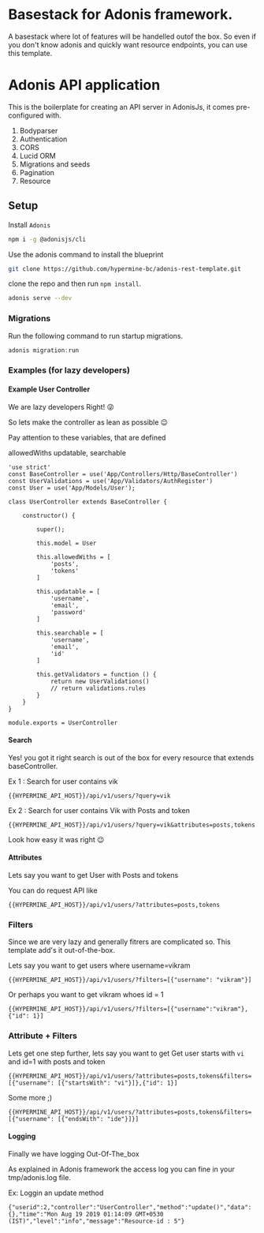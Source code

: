 # Basestack for Adonis framework.

A basestack where lot of features will be handelled outof the box.
So even if you don't know adonis and quickly want resource endpoints, you can use this template.

# Adonis API application

This is the boilerplate for creating an API server in AdonisJs, it comes pre-configured with.

1. Bodyparser
2. Authentication
3. CORS
4. Lucid ORM
5. Migrations and seeds
5. Pagination
5. Resource


## Setup
Install `Adonis`

```bash
npm i -g @adonisjs/cli
```

Use the adonis command to install the blueprint

```bash
git clone https://github.com/hypermine-bc/adonis-rest-template.git
```

clone the repo and then run `npm install`.

```bash
adonis serve --dev
```


### Migrations

Run the following command to run startup migrations.

```js
adonis migration:run
```

### Examples (for lazy developers)

#### Example User Controller

We are lazy developers Right! :stuck_out_tongue_winking_eye:

So lets make the controller as lean as possible :wink:

Pay attention to these variables, that are defined 

allowedWiths
updatable,
searchable

```
'use strict'
const BaseController = use('App/Controllers/Http/BaseController')
const UserValidations = use('App/Validators/AuthRegister')
const User = use('App/Models/User');

class UserController extends BaseController {

    constructor() {

        super();
        
        this.model = User

        this.allowedWiths = [
            'posts',
            'tokens'
        ]

        this.updatable = [
            'username',
            'email',
            'password'
        ]

        this.searchable = [
            'username',
            'email',
            'id'
        ]

        this.getValidators = function () {
            return new UserValidations()
            // return validations.rules
        }
    }
}

module.exports = UserController

```

#### Search 

Yes! you got it right search is out of the box for every resource that extends baseController.

Ex 1 : Search for user contains vik

```
{{HYPERMINE_API_HOST}}/api/v1/users/?query=vik
```
Ex 2 : Search for user contains Vik with Posts and token
```
{{HYPERMINE_API_HOST}}/api/v1/users/?query=vik&attributes=posts,tokens
```
Look how easy it was right :wink:


#### Attributes
Lets say you want to get User with Posts and tokens

You can do request API like

```
{{HYPERMINE_API_HOST}}/api/v1/users/?attributes=posts,tokens
```

### Filters
Since we are very lazy and generally fitrers are complicated so.
This template add's it out-of-the-box.

Lets say you want to get users where username=vikram

```
{{HYPERMINE_API_HOST}}/api/v1/users/?filters=[{"username": "vikram"}]
```

Or perhaps you want to get vikram whoes id = 1

```
{{HYPERMINE_API_HOST}}/api/v1/users/?filters=[{"username":"vikram"},{"id": 1}]
```

### Attribute + Filters
Lets get one step further, lets say you want to get
Get user starts with `vi` and id=1 with posts and token

```
{{HYPERMINE_API_HOST}}/api/v1/users/?attributes=posts,tokens&filters=[{"username": [{"startsWith": "vi"}]},{"id": 1}]
```
Some more ;)

```
{{HYPERMINE_API_HOST}}/api/v1/users/?attributes=posts,tokens&filters=[{"username": [{"endsWith": "ide"}]}]
```
#### Logging 

Finally we have logging Out-Of-The_box 

As explained in Adonis framework the access log you can fine in your
tmp/adonis.log file.

Ex: Loggin an update method 

```
{"userid":2,"controller":"UserController","method":"update()","data":{},"time":"Mon Aug 19 2019 01:14:09 GMT+0530 (IST)","level":"info","message":"Resource-id : 5"}
```